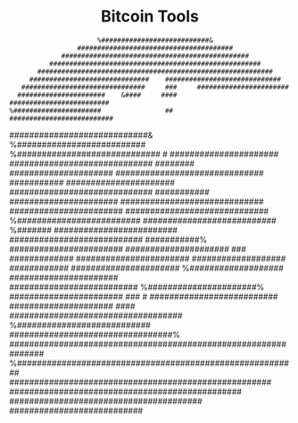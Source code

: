 <h1 align="center">Bitcoin Tools</h1>

                          %###########################&                         
                     #######################################                    
                 ###############################################                
              #####################################################             
           ###########################################################          
         ##############################    #############################        
       ###############################     ###     #######################      
      ######################    &####     ####    #########################     
    %######################                ##     ##########################    
   ############################&                   %##########################  
  %#############################        #               ######################  
  #############################         ########          ##################### 
 ##############################        ###########        ######################
 #############################        ###########         ######################
 #############################                           #######################
#############################                         %#########################
 ###########################        %#######           #########################
 ###########################        ###########%         #######################
 #####################  ###        #############         #######################
  ###################              ############          ###################### 
  %###################                                  ######################  
   ##########################                         %######################%  
     #######################     ###     #        ##########################    
      #####################     ####    ###################################     
       %###########################     #################################%      
         ###############################################################        
           %#########################################################           
              #####################################################             
                 ###############################################                
                     #######################################                    
                           ###########################                          